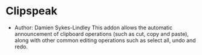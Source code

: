 # Clipspeak
* Author: Damien Sykes-Lindley
This addon allows the automatic announcement of clipboard operations (such as cut, copy and paste), along with other common editing operations such as select all, undo and redo.
